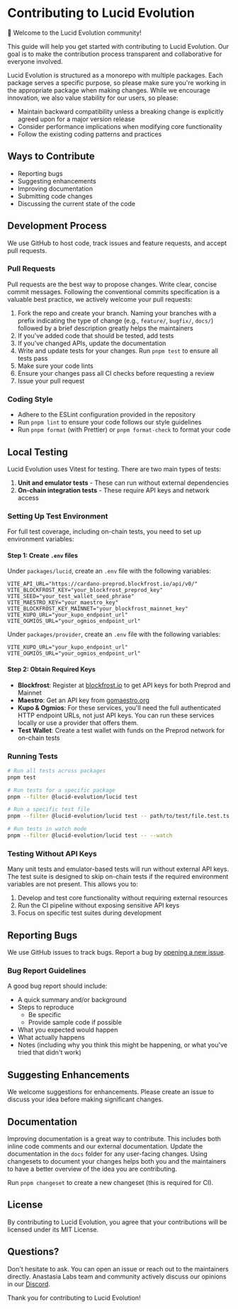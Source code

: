# Contributing to Lucid Evolution

👋 Welcome to the Lucid Evolution community!

This guide will help you get started with contributing to Lucid Evolution. Our goal is to make the contribution process transparent and collaborative for everyone involved.

Lucid Evolution is structured as a monorepo with multiple packages. Each package serves a specific purpose, so please make sure you're working in the appropriate package when making changes. While we encourage innovation, we also value stability for our users, so please:

- Maintain backward compatibility unless a breaking change is explicitly agreed upon for a major version release
- Consider performance implications when modifying core functionality
- Follow the existing coding patterns and practices

## Ways to Contribute

- Reporting bugs
- Suggesting enhancements
- Improving documentation
- Submitting code changes
- Discussing the current state of the code

## Development Process

We use GitHub to host code, track issues and feature requests, and accept pull requests.

### Pull Requests

Pull requests are the best way to propose changes. Write clear, concise commit messages. Following the conventional commits specification is a valuable best practice, we actively welcome your pull requests:

1. Fork the repo and create your branch. Naming your branches with a prefix indicating the type of change (e.g., `feature/`, `bugfix/`, `docs/`) followed by a brief description greatly helps the maintainers
2. If you've added code that should be tested, add tests
3. If you've changed APIs, update the documentation
4. Write and update tests for your changes. Run `pnpm test` to ensure all tests pass
5. Make sure your code lints
6. Ensure your changes pass all CI checks before requesting a review
7. Issue your pull request

### Coding Style

- Adhere to the ESLint configuration provided in the repository
- Run `pnpm lint` to ensure your code follows our style guidelines
- Run `pnpm format` (with Prettier) or `pnpm format-check` to format your code

## Local Testing

Lucid Evolution uses Vitest for testing. There are two main types of tests:

1. **Unit and emulator tests** - These can run without external dependencies
2. **On-chain integration tests** - These require API keys and network access

### Setting Up Test Environment

For full test coverage, including on-chain tests, you need to set up environment variables:

#### Step 1: Create `.env` files

Under `packages/lucid`, create an `.env` file with the following variables:

```
VITE_API_URL="https://cardano-preprod.blockfrost.io/api/v0/"
VITE_BLOCKFROST_KEY="your_blockfrost_preprod_key"
VITE_SEED="your_test_wallet_seed_phrase"
VITE_MAESTRO_KEY="your_maestro_key"
VITE_BLOCKFROST_KEY_MAINNET="your_blockfrost_mainnet_key"
VITE_KUPO_URL="your_kupo_endpoint_url"
VITE_OGMIOS_URL="your_ogmios_endpoint_url"
```

Under `packages/provider`, create an `.env` file with the following variables:

```
VITE_KUPO_URL="your_kupo_endpoint_url"
VITE_OGMIOS_URL="your_ogmios_endpoint_url"
```

#### Step 2: Obtain Required Keys

- **Blockfrost**: Register at [blockfrost.io](https://blockfrost.io) to get API keys for both Preprod and Mainnet
- **Maestro**: Get an API key from [gomaestro.org](https://www.gomaestro.org)
- **Kupo & Ogmios**: For these services, you'll need the full authenticated HTTP endpoint URLs, not just API keys. You can run these services locally or use a provider that offers them.
- **Test Wallet**: Create a test wallet with funds on the Preprod network for on-chain tests

### Running Tests

```bash
# Run all tests across packages
pnpm test

# Run tests for a specific package
pnpm --filter @lucid-evolution/lucid test

# Run a specific test file
pnpm --filter @lucid-evolution/lucid test -- path/to/test/file.test.ts

# Run tests in watch mode
pnpm --filter @lucid-evolution/lucid test -- --watch
```

### Testing Without API Keys

Many unit tests and emulator-based tests will run without external API keys. The test suite is designed to skip on-chain tests if the required environment variables are not present. This allows you to:

1. Develop and test core functionality without requiring external resources
2. Run the CI pipeline without exposing sensitive API keys
3. Focus on specific test suites during development

## Reporting Bugs

We use GitHub issues to track bugs. Report a bug by [opening a new issue](https://github.com/no-witness-labs/lucid-evolution/issues/new).

### Bug Report Guidelines

A good bug report should include:

- A quick summary and/or background
- Steps to reproduce
  - Be specific
  - Provide sample code if possible
- What you expected would happen
- What actually happens
- Notes (including why you think this might be happening, or what you've tried that didn't work)

## Suggesting Enhancements

We welcome suggestions for enhancements. Please create an issue to discuss your idea before making significant changes.

## Documentation

Improving documentation is a great way to contribute. This includes both inline code comments and our external documentation. Update the documentation in the `docs` folder for any user-facing changes. Using changesets to document your changes helps both you and the maintainers to have a better overview of the idea you are contributing.

Run `pnpm changeset` to create a new changeset (this is required for CI).

## License

By contributing to Lucid Evolution, you agree that your contributions will be licensed under its MIT License.

## Questions?

Don't hesitate to ask. You can open an issue or reach out to the maintainers directly. Anastasia Labs team and community actively discuss our opinions in our [Discord](https://discord.gg/s89P9gpEff).

Thank you for contributing to Lucid Evolution!
